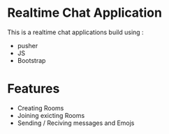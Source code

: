 # Realtime Chat Application
This is a realtime chat applications build using :
- pusher
- JS
- Bootstrap
# Features
- Creating Rooms
- Joining exicting Rooms
- Sending / Reciving messages and Emojs
